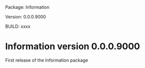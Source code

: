 <!-- README.md is generated from NEWS.Rmd. Please edit that file -->
Package: Information

Version: 0.0.0.9000

BUILD: xxxx

Information version 0.0.0.9000
==============================

First release of the Information package
